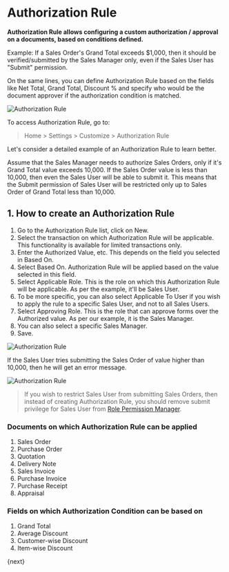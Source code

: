 <!-- add-breadcrumbs -->
# Authorization Rule

**Authorization Rule allows configuring a custom authorization / approval on a documents, based on conditions defined.**

Example: If a Sales Order's Grand Total exceeds $1,000, then it should be verified/submitted by the Sales Manager only, even if the Sales User has "Submit" permission.

On the same lines, you can define Authorization Rule based on the fields like Net Total, Grand Total, Discount % and specify who would be the document approver if the authorization condition is matched.

<img class="screenshot" alt="Authorization Rule" src="{{docs_base_url}}/assets/img/customize/customize-authorization-rule-1.png">


To access Authorization Rule, go to:

> Home > Settings > Customize > Authorization Rule

Let's consider a detailed example of an Authorization Rule to learn better.

Assume that the Sales Manager needs to authorize Sales Orders, only if it's Grand Total value exceeds 10,000. If the Sales Order value is less than 10,000, then even the Sales User will be able to submit it. This means that the Submit permission of Sales User will be restricted only up to Sales Order of Grand Total less than 10,000.

## 1. How to create an Authorization Rule

1. Go to the Authorization Rule list, click on New.
1. Select the transaction on which Authorization Rule will be applicable. This functionality is available for limited transactions only.
1. Enter the Authorized Value, etc. This depends on the field you selected in Based On.
1. Select Based On. Authorization Rule will be applied based on the value selected in this field.
1. Select Applicable Role. This is the role on which this Authorization Rule will be applicable. As per the example, it'll be Sales User.
1. To be more specific, you can also select Applicable To User if you wish to apply the rule to a specific Sales User, and not to all Sales Users.
1. Select Approving Role. This is the role that can approve forms over the Authorized value. As per our example, it is the Sales Manager.
1. You can also select a specific Sales Manager.
1. Save.

<img class="screenshot" alt="Authorization Rule" src="{{docs_base_url}}/assets/img/customize/auth-rule.png">

If the Sales User tries submitting the Sales Order of value higher than 10,000, then he will get an error message.

<img class="screenshot" alt="Authorization Rule" src="{{docs_base_url}}/assets/img/customize/customize-authorization-rule-2.png">

> If you wish to restrict Sales User from submitting Sales Orders, then instead of creating Authorization Rule, you should remove submit privilege for Sales User from [Role Permission Manager](/docs/v13/user/manual/en/setting-up/users-and-permissions/role-based-permissions).

### Documents on which Authorization Rule can be applied

1. Sales Order
1. Purchase Order
1. Quotation
1. Delivery Note
1. Sales Invoice
1. Purchase Invoice
1. Purchase Receipt
1. Appraisal

### Fields on which Authorization Condition can be based on

1. Grand Total
1. Average Discount
1. Customer-wise Discount
1. Item-wise Discount



{next}
